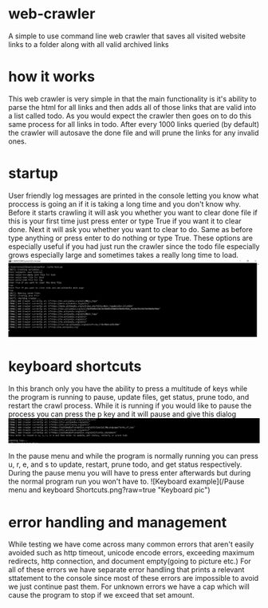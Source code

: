 # web-crawler
A simple to use command line web crawler that saves all visited website links to a folder along with all valid archived links

# how it works
This web crawler is very simple in that the main functionality is it's ability to parse the html for all links and then adds all of those links that are valid into a list called todo. As you would expect the crawler then goes on to do this same process for all links in todo. After every  1000 links queried (by default) the crawler will autosave the done file and will prune the links for any invalid ones.

# startup
User friendly log messages are printed in the console letting you know what proccess is going an if it is taking a long time and you don't know why. Before it starts crawling it will ask you whether you want to clear done file if this is your first time just press enter or type True if you want it to clear done. Next it will ask you whether you want to clear to do. Same as before type anything or press enter to do nothing or type True. These options are especially useful if you had just run the crawler since the todo file especially grows especially large and sometimes takes a really long time to load.
![Start example](/Start.png?raw=true "Start pic")

# keyboard shortcuts
In this branch only you have the ability to press a multitude of keys while the program is running to pause, update files, get status, prune todo, and restart the crawl process. While it is running if you would like to pause the process you can press the p key and it will pause and give this dialog
![Pause example](/pause.png?raw=true "Pause pic")

In the pause menu and while the program is normally running you can press u, r, e, and s to update, restart, prune todo, and get status respectively. During the pause menu you will have to press enter afterwards but during the normal program run you won't have to.
![Keyboard example](/Pause menu and keyboard Shortcuts.png?raw=true "Keyboard pic")

# error handling and management
While testing we have come across many common errors that aren't easily avoided such as http timeout, unicode encode errors, exceeding maximum redirects, http connection, and document empty(going to picture etc.) For all of these errors we have separate error handling that prints a relevant sttatement to the console since most of these errors are impossible to avoid we just continue past them. For unknown errors we have a cap which will cause the program to stop if we exceed that set amount.
